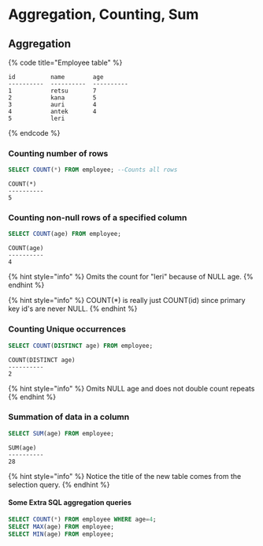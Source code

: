 # Aggregation, Counting, Sum

## Aggregation

{% code title="Employee table" %}
```
id          name        age     
----------  ----------  ----------
1           retsu       7         
2           kana        5         
3           auri        4         
4           antek       4         
5           leri             
```
{% endcode %}

### Counting number of rows

```sql
SELECT COUNT(*) FROM employee; --Counts all rows
```

```text
COUNT(*)
----------
5
```

### Counting non-null rows of a specified column

```sql
SELECT COUNT(age) FROM employee;
```

```text
COUNT(age)
----------
4
```

{% hint style="info" %}
Omits the count for "leri" because of NULL age.
{% endhint %}

{% hint style="info" %}
COUNT\(\*\) is really just COUNT\(id\) since primary key id's are never NULL.
{% endhint %}

### Counting Unique occurrences

```sql
SELECT COUNT(DISTINCT age) FROM employee;
```

```text
COUNT(DISTINCT age)
----------
2
```

{% hint style="info" %}
Omits NULL age and does not double count repeats
{% endhint %}

### Summation of data in a column

```sql
SELECT SUM(age) FROM employee;
```

```text
SUM(age)
----------
28
```

{% hint style="info" %}
Notice the title of the new table comes from the selection query.
{% endhint %}

#### Some Extra SQL aggregation queries

```sql
SELECT COUNT(*) FROM employee WHERE age=4;
SELECT MAX(age) FROM employee;
SELECT MIN(age) FROM employee;
```



